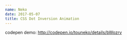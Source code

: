 ```yaml
---
name: Neko
date: 2017-05-07
title: CSS Dot Inversion Animation
---
```


codepen demo:
http://codepen.io/touneko/details/bWozrv

